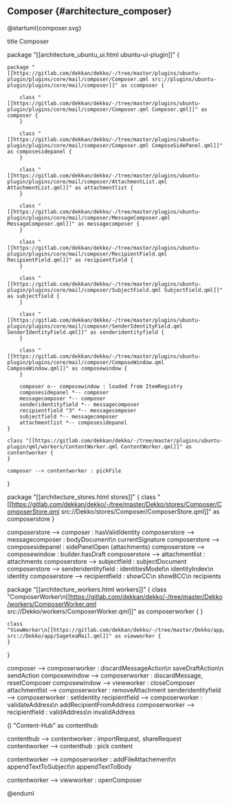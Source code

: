 ## Composer {#architecture_composer}

@startuml{composer.svg}

title Composer

package "[[architecture_ubuntu_ui.html ubuntu-ui-plugin]]" {

    package "[[https://gitlab.com/dekkan/dekko/-/tree/master/plugins/ubuntu-plugin/plugins/core/mail/composer/Composer.qml src://plugins/ubuntu-plugin/plugins/core/mail/composer]]" as ccomposer {

        class "[[https://gitlab.com/dekkan/dekko/-/tree/master/plugins/ubuntu-plugin/plugins/core/mail/composer/Composer.qml Composer.qml]]" as composer {
        }

        class "[[https://gitlab.com/dekkan/dekko/-/tree/master/plugins/ubuntu-plugin/plugins/core/mail/composer/Composer.qml ComposeSidePanel.qml]]" as composesidepanel {
        }

        class "[[https://gitlab.com/dekkan/dekko/-/tree/master/plugins/ubuntu-plugin/plugins/core/mail/composer/AttachmentList.qml AttachmentList.qml]]" as attachmentlist {
        }

        class "[[https://gitlab.com/dekkan/dekko/-/tree/master/plugins/ubuntu-plugin/plugins/core/mail/composer/MessageComposer.qml MessageComposer.qml]]" as messagecomposer {
        }

        class "[[https://gitlab.com/dekkan/dekko/-/tree/master/plugins/ubuntu-plugin/plugins/core/mail/composer/RecipientField.qml RecipientField.qml]]" as recipientfield {
        }

        class "[[https://gitlab.com/dekkan/dekko/-/tree/master/plugins/ubuntu-plugin/plugins/core/mail/composer/SubjectField.qml SubjectField.qml]]" as subjectfield {
        }

        class "[[https://gitlab.com/dekkan/dekko/-/tree/master/plugins/ubuntu-plugin/plugins/core/mail/composer/SenderIdentityField.qml SenderIdentityField.qml]]" as senderidentityfield {
        }

        class "[[https://gitlab.com/dekkan/dekko/-/tree/master/plugins/ubuntu-plugin/plugins/core/mail/composer/ComposeWindow.qml ComposeWindow.qml]]" as composewindow {
        }

        composer o-- composewindow : loaded from ItemRegistry
        composesidepanel *-- composer
        messagecomposer *-- composer
        senderidentityfield *-- messagecomposer
        recipientfield "3" *-- messagecomposer
        subjectfield *-- messagecomposer
        attachmentlist *-- composesidepanel
    }

    class "[[https://gitlab.com/dekkan/dekko/-/tree/master/plugins/ubuntu-plugin/qml/workers/ContentWorker.qml ContentWorker.qml]]" as contentworker {
    }

    composer --> contentworker : pickFile
}

package "[[architecture_stores.html stores]]" {
    class "[[https://gitlab.com/dekkan/dekko/-/tree/master/Dekko/stores/Composer/ComposerStore.qml src://Dekko/stores/Composer/ComposerStore.qml]]" as composerstore
}

composerstore --> composer : hasValidIdentity
composerstore --> messagecomposer : bodyDocument\n currentSignature
composerstore --> composesidepanel : sidePanelOpen (attachments)
composerstore --> composewindow : builder.hasDraft
composerstore --> attachmentlist : attachments
composerstore --> subjectfield : subjectDocument
composerstore --> senderidentityfield : identitiesModel\n identityIndex\n identity
composerstore --> recipientfield : showCC\n showBCC\n recipients


package "[[architecture_workers.html workers]]" {
    class "ComposerWorker\n[[https://gitlab.com/dekkan/dekko/-/tree/master/Dekko/workers/ComposerWorker.qml src://Dekko/workers/ComposerWorker.qml]]" as composerworker {
    }

    class "ViewWorker\n[[https://gitlab.com/dekkan/dekko/-/tree/master/Dekko/app/SageteaMail.qml src://Dekko/app/SageteaMail.qml]]" as viewworker {
    }
}

composer --> composerworker : discardMessageAction\n saveDraftAction\n sendAction
composewindow --> composerworker : discardMessage, resetComposer
composewindow --> viewworker : closeComposer
attachmentlist --> composerworker : removeAttachment
senderidentityfield --> composerworker : setIdentity
recipientfield --> composerworker : validateAddress\n addRecipientFromAddress
composerworker --> recipientfield : validAddress\n invalidAddress

() "Content-Hub" as contenthub

contenthub --> contentworker : importRequest, shareRequest
contentworker --> contenthub : pick content

contentworker --> composerworker : addFileAttachement\n appendTextToSubject\n appendTextToBody

contentworker --> viewworker : openComposer

@enduml

